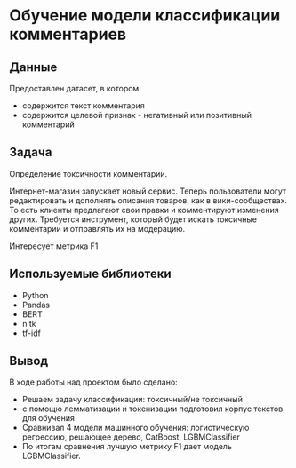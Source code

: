 # Обучение модели классификации комментариев


## Данные
Предоставлен датасет, в котором:
- содержится текст комментария
- содержится целевой признак - негативный или позитивный комментарий
## Задача

Определение токсичности комментарии.

Интернет-магазин запускает новый сервис. Теперь пользователи могут редактировать и дополнять описания товаров, как в вики-сообществах. То есть клиенты предлагают свои правки и комментируют изменения других. Требуется инструмент, который будет искать токсичные комментарии и отправлять их на модерацию.

Интересует метрика F1


## Используемые библиотеки

- Python
- Pandas
- BERT
- nltk
- tf-idf

## Вывод

В ходе работы над проектом было сделано:

- Решаем задачу классификации: токсичный/не токсичный
- с помощю лемматизации и токенизации подготовил корпус текстов для обучения 
- Сравнивал 4 модели машинного обучения: логистическую регрессию, решающее дерево, CatBoost, LGBMClassifier
- По итогам сравнения лучшую метрику F1 дает модель LGBMClassifier.